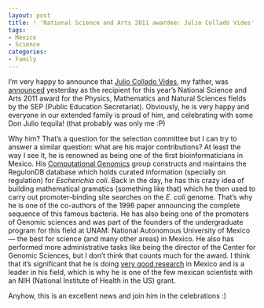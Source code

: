 ```yaml
---
layout: post
title: ! 'National Science and Arts 2011 awardee: Julio Collado Vides'
tags:
- México
- Science
categories:
- Family
---
```

<p>I&#8217;m very happy to announce that <a href="http://www.ccg.unam.mx/en/personalInfo?idPersona=39" target="_blank">Julio Collado Vides</a>, my father, was <a href="http://www.sep.gob.mx/es/sep1/C1291111" target="_blank">announced</a> yesterday as the recipient for this year&#8217;s National Science and Arts 2011 award for the Physics, Mathematics and Natural Sciences fields by the SEP (Public Education Secretariat). Obviously, he is very happy and everyone in our extended family is proud of him, and celebrating with some Don Julio tequila! (that probably was only me :P)</p>
<p>Why him? That&#8217;s a question for the selection committee but I can try to answer a similar question: what are his major contributions? At least the way I see it, he is renowned as being one of the first bioinformaticians in Mexico. His <a href="http://www.ccg.unam.mx/en/ComputationalGenomics">Computational Genomics</a> group constructs and maintains the RegulonDB database which holds curated information (specially on regulation) for <em>Escherichia coli</em>. Back in the day, he has this crazy idea of building mathematical gramatics (something like that) which he then used to carry out promoter-binding site searches on the <em>E. coli </em>genome. That&#8217;s why he is one of the co-authors of the 1996 paper announcing the complete sequence of this famous bacteria. He has also being one of the promoters of Genomic sciences and was part of the founders of the undergraduate program for this field at UNAM: National Autonomous University of Mexico &#8212; the best for science (and many other areas) in Mexico. He also has performed more administrative tasks like being the director of the Center for Genomic Sciences, but I don&#8217;t think that counts much for the award. I think that it&#8217;s significant that he is doing <a href="http://scholar.google.com/scholar?q=julio+collado+vides&amp;hl=en&amp;btnG=Search&amp;as_sdt=1%2C21&amp;as_sdtp=on">very good research</a> in Mexico and is a leader in his field, which is why he is one of the few mexican scientists with an NIH (National Institute of Health in the US) grant.</p>
<p>Anyhow, this is an excellent news and join him in the celebrations :)</p>
